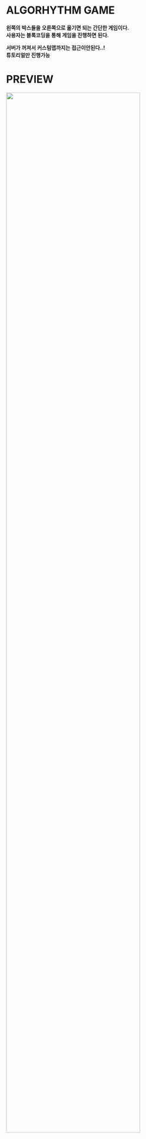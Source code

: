 <h1>ALGORHYTHM GAME</h1>
<h4>
  <p align="left">
    
  왼쪽의 박스들을 오른쪽으로 옮기면 되는 간단한 게임이다.</br>
  사용자는 블록코딩을 통해 게임을 진행하면 된다.</br>
  
  서버가 꺼져서 커스텀맵까지는 접근이안된다..!</br>
  튜토리얼만 진행가능</br>

  </p>
</h4>
<H1> PREVIEW </H1>
  <img width="85%" src="https://github.com/MM1152/algorithm/assets/57259234/79bf99d5-284d-4d35-9dc2-cb07f54c9fc3" />

